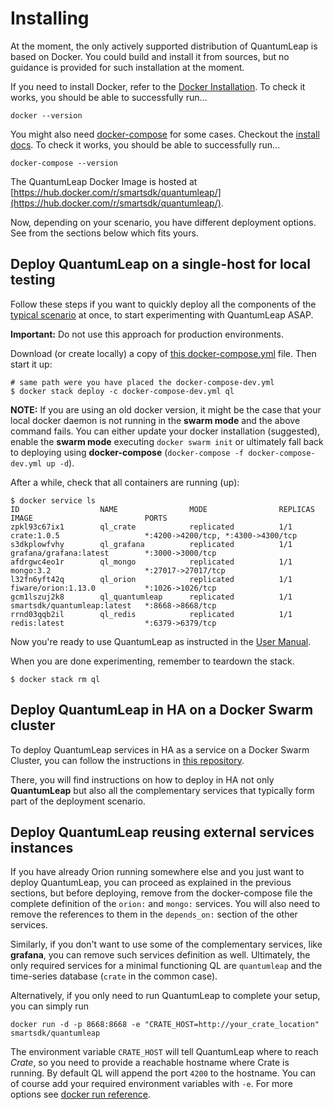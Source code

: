 # Installing

At the moment, the only actively supported distribution of QuantumLeap is based
on Docker. You could build and install it from sources, but no guidance is
provided for such installation at the moment.

If you need to install Docker, refer to the [Docker Installation](https://docs.docker.com/engine/installation/).
To check it works, you should be able to successfully run...

```
docker --version
```

You might also need [docker-compose](https://docs.docker.com/compose/) for
some cases. Checkout the [install docs](https://docs.docker.com/compose/install/).
To check it works, you should be able to successfully run...

```
docker-compose --version
```

The QuantumLeap Docker Image is hosted at [https://hub.docker.com/r/smartsdk/quantumleap/](https://hub.docker.com/r/smartsdk/quantumleap/).

Now, depending on your scenario, you have different deployment options. See
from the sections below which fits yours.

## Deploy QuantumLeap on a single-host for local testing

Follow these steps if you want to quickly deploy all the components of the
[typical scenario](../index.md) at once, to start experimenting with
QuantumLeap ASAP.

**Important:** Do not use this approach for production environments.

Download (or create locally) a copy of [this docker-compose.yml](https://raw.githubusercontent.com/smartsdk/ngsi-timeseries-api/master/docker/docker-compose-dev.yml)
file. Then start it up:

```
# same path were you have placed the docker-compose-dev.yml
$ docker stack deploy -c docker-compose-dev.yml ql
```

**NOTE:** If you are using an old docker version, it might be the case that your
local docker daemon is not running in the **swarm mode** and the above command
fails. You can either update your docker installation (suggested), enable the
**swarm mode** executing `docker swarm init` or ultimately fall back to
deploying using **docker-compose**
(`docker-compose -f docker-compose-dev.yml up -d`).

After a while, check that all containers are running (up):

```
$ docker service ls
ID                  NAME                MODE                REPLICAS            IMAGE                         PORTS
zpkl93c67ix1        ql_crate            replicated          1/1                 crate:1.0.5                   *:4200->4200/tcp, *:4300->4300/tcp
s3dkplowfvhy        ql_grafana          replicated          1/1                 grafana/grafana:latest        *:3000->3000/tcp
afdrgwc4eo1r        ql_mongo            replicated          1/1                 mongo:3.2                     *:27017->27017/tcp
l32fn6yft42q        ql_orion            replicated          1/1                 fiware/orion:1.13.0           *:1026->1026/tcp
gcm1lszuj2k8        ql_quantumleap      replicated          1/1                 smartsdk/quantumleap:latest   *:8668->8668/tcp
rrnd03qqb2il        ql_redis            replicated          1/1                 redis:latest                  *:6379->6379/tcp
```

Now you're ready to use QuantumLeap as instructed in the [User Manual](../user/index.md).

When you are done experimenting, remember to teardown the stack.

```
$ docker stack rm ql
```

## Deploy QuantumLeap in HA on a Docker Swarm cluster

To deploy QuantumLeap services in HA as a service on a Docker Swarm Cluster,
you can follow the instructions in [this repository](https://smartsdk.github.io/smartsdk-recipes/data-management/quantumleap/readme/).

There, you will find instructions on how to deploy in HA not only
**QuantumLeap** but also all the complementary services that typically form
part of the deployment scenario.

## Deploy QuantumLeap reusing external services instances

If you have already Orion running somewhere else and you just want to deploy
QuantumLeap, you can proceed as explained in the previous sections, but before
deploying, remove from the docker-compose file the complete definition of
the `orion:` and `mongo:` services. You will also need to remove the
references to them in the `depends_on:` section of the other services.

Similarly, if you don't want to use some of the complementary services, like
**grafana**, you can remove such services definition as well. Ultimately, the
only required services for a minimal functioning QL are `quantumleap` and the
time-series database (`crate` in the common case).

Alternatively, if you only need to run QuantumLeap to complete your setup, you
can simply run

```
docker run -d -p 8668:8668 -e "CRATE_HOST=http://your_crate_location" smartsdk/quantumleap
```

The environment variable `CRATE_HOST` will tell QuantumLeap where to reach
*Crate*, so you need to provide a reachable hostname where Crate is running.
By default QL will append the port `4200` to the hostname. You can of course
add your required environment variables with `-e`. For more options see [docker run reference](https://docs.docker.com/engine/reference/run/).
